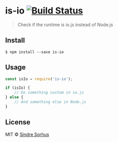 # is-io [![Build Status](https://travis-ci.org/sindresorhus/is-io.svg?branch=master)](https://travis-ci.org/sindresorhus/is-io)

> Check if the runtime is io.js instead of Node.js


## Install

```
$ npm install --save is-io
```


## Usage

```js
const isIo = require('is-io');

if (isIo) {
	// Do something custom in io.js
} else {
	// And something else in Node.js
}
```


## License

MIT © [Sindre Sorhus](https://sindresorhus.com)
